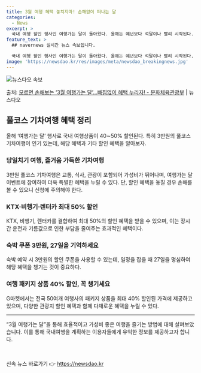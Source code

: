```yaml
---
title: 3월 여행 혜택 놓치지마! 손해없이 떠나는 달
categories:
  - News
excerpt: >
  국내 여행 할인 행사인 여행가는 달이 돌아왔다. 올해는 예년보다 석달이나 빨리 시작된다. 위축된 경기를 살리…
feature_text: >
  ## navernews 실시간 뉴스 속보입니다.

  국내 여행 할인 행사인 여행가는 달이 돌아왔다. 올해는 예년보다 석달이나 빨리 시작된다. 위축된 경기를 살리…
image: 'https://newsdao.kr/res/images/meta/newsdao_breakingnews.jpg'
---
```


![뉴스다오 속보](https://newsdao.kr/res/images/meta/newsdao_breakingnews.jpg)

<p>출처: <a href="https://newsdao.kr/3238" rel="dofollow">모르면 손해보는 ‘3월 여행가는 달’…빠짐없이 혜택 누리자! - 문화체육관광부</a> | 뉴스다오</p>

<h2 data-ke-size="size26">풀코스 기차여행 혜택 정리</h2>
<p data-ke-size="size16">올해 ‘여행가는 달’ 행사로 국내 여행상품이 40∼50% 할인된다. 특히 3만원의 풀코스 기차여행이 인기 있는데, 해당 혜택과 기타 할인 혜택을 알아보자.</p>

<h3>당일치기 여행, 즐거움 가득한 기차여행</h3>
<p data-ke-size="size16">3만원 풀코스 기차여행은 교통, 식사, 관광이 포함되어 가성비가 뛰어나며, 여행가는 달 이벤트에 참여하여 더욱 특별한 혜택을 누릴 수 있다. 단, 할인 혜택을 놓칠 경우 손해를 볼 수 있으니 신청에 주의해야 한다.</p>

<h3>KTX·비행기·렌터카 최대 50% 할인</h3>
<p data-ke-size="size16">KTX, 비행기, 렌터카를 결합하여 최대 50%의 할인 혜택을 받을 수 있으며, 이는 장시간 운전과 기름값으로 인한 부담을 줄여주는 효과적인 혜택이다.</p>

<h3>숙박 쿠폰 3만원, 27일을 기억하세요</h3>
<p data-ke-size="size16">숙박 예약 시 3만원의 할인 쿠폰을 사용할 수 있는데, 일정을 잡을 때 27일을 명심하여 해당 혜택을 챙기는 것이 중요하다.</p>

<h3>여행 패키지 상품 40% 할인, 꼭 챙기세요</h3>
<p data-ke-size="size16">G마켓에서는 전국 50여개 여행사의 패키지 상품을 최대 40% 할인된 가격에 제공하고 있으며, 다양한 관광지 할인 혜택과 함께 다채로운 혜택을 누릴 수 있다.</p>

<hr>
<p data-ke-size="size16">“3월 여행가는 달”을 통해 효율적이고 가성비 좋은 여행을 즐기는 방법에 대해 살펴보았습니다. 이를 통해 국내여행을 계획하는 이용자들에게 유익한 정보를 제공하고자 합니다. </p>
<p data-ke-size="size16">&nbsp;</p> 

신속 뉴스 바로가기 👉 <a href="https://newsdao.kr" rel="dofollow">https://newsdao.kr</a>


